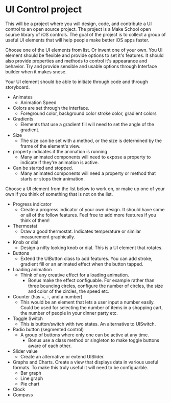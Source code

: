 # UI Control project 

This will be a project where you will design, code, and contribute a UI control to an open source 
project. The project is a Make School open source library of iOS controls. The goal of the project
is to collect a group of useful UI elements that will help people make better iOS apps faster. 



Choose one of the UI elements from list. Or invent one of your own. You UI element should be flexible
and provide options to set it's features. It should also provide properties and methods to control
it's appearance and behavior. Try and provide sensible and usable options through Interface builder
when it makes snese. 

Your UI element should be able to initiate through code and through storyboard. 

- Animates
    - Animation Speed
- Colors are set through the interface. 
    - Foreground color, background color stroke color, gradient colors
- Gradients 
    - Elements that use a gradient fill will need to set the angle of the gradient. 
- Size 
    - The size can be set with a method, or the size is determined by the frame of the element's 
    view. 
- property indicates if the animation is running
    - Many animated components will need to expose a property to indicate if they're animation is 
    active. 
- Can be started and stopped. 
    - Many animated components will need a property or method that starts or stops their animation. 

Choose a UI element from the list below to work on, or make up one of your own if you think of 
something that is not on the list. 

- Progress indicator
    - Create a progress indicator of your own design. It should have some or all of the follow
    features. Feel free to add more features if you think of them!
- Thermostat 
    - Draw a good thermostat. Indicates temperature or similar measurement graphically. 
- Knob or dial 
    - Design a nifty looking knob or dial. This is a UI element that rotates. 
- Buttons
    - Extend the UIButton class to add features. You can add stroke, gradient fill or an animated 
    effect when the button tapped. 
- Loading animation 
    - Think of any creative effect for a loading animation. 
        - Bonus make the effect configuable. For example rather than three bouncing circles, configure 
        the number of circles, the size and color of the circles, the speed etc. 
- Counter (has +, -, and a number)
    - This would be an element that lets a user input a number easily. Could be used for selecting 
    the number of items in a shopping cart, the number of people in your dinner party etc. 
- Toggle Switch 
    - This is button/switch with two states. An alternative to UISwitch. 
- Radio button (segmented control)
    - A group of buttons where only one can be active at any time. 
        - Bonus use a class method or singleton to make toggle buttons aware of each other.
- Slider value 
    - Create an alternative or extend UISlider. 
- Graphs and Charts. Create a view that displays data in various useful formats. To make this truly 
useful it will need to be configuarble. 
    - Bar graph
    - Line graph
    - Pie chart
- Clock
- Compass
